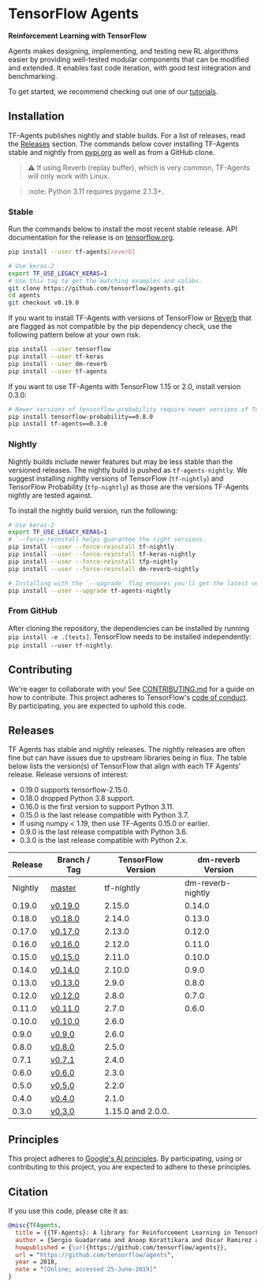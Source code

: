 # TensorFlow Agents

**Reinforcement Learning with TensorFlow**

Agents makes designing, implementing, and testing new RL algorithms easier by providing well-tested modular components that can be modified and extended. It enables fast code iteration, with good test integration and benchmarking.

To get started, we recommend checking out one of our [tutorials](https://www.tensorflow.org/tutorials).

## Installation

TF-Agents publishes nightly and stable builds. For a list of releases, read the [Releases](#releases) section. The commands below cover installing TF-Agents stable and nightly from [pypi.org](https://pypi.org) as well as from a GitHub clone.

> :warning: If using Reverb (replay buffer), which is very common, TF-Agents will only work with Linux.

> :note: Python 3.11 requires pygame 2.1.3+.

### Stable

Run the commands below to install the most recent stable release. API documentation for the release is on [tensorflow.org](https://www.tensorflow.org/agents/api_docs/python/tf_agents).

```bash
pip install --user tf-agents[reverb]

# Use keras-2
export TF_USE_LEGACY_KERAS=1
# Use this tag to get the matching examples and colabs.
git clone https://github.com/tensorflow/agents.git
cd agents
git checkout v0.19.0
```

If you want to install TF-Agents with versions of TensorFlow or [Reverb](https://github.com/deepmind/reverb) that are flagged as not compatible by the pip dependency check, use the following pattern below at your own risk.

```bash
pip install --user tensorflow
pip install --user tf-keras
pip install --user dm-reverb
pip install --user tf-agents
```

If you want to use TF-Agents with TensorFlow 1.15 or 2.0, install version 0.3.0:

```bash
# Newer versions of tensorflow-probability require newer versions of TensorFlow.
pip install tensorflow-probability==0.8.0
pip install tf-agents==0.3.0
```

### Nightly

Nightly builds include newer features but may be less stable than the versioned releases. The nightly build is pushed as `tf-agents-nightly`. We suggest installing nightly versions of TensorFlow (`tf-nightly`) and TensorFlow Probability (`tfp-nightly`) as those are the versions TF-Agents nightly are tested against.

To install the nightly build version, run the following:

```bash
# Use keras-2
export TF_USE_LEGACY_KERAS=1
# `--force-reinstall helps guarantee the right versions.
pip install --user --force-reinstall tf-nightly
pip install --user --force-reinstall tf-keras-nightly
pip install --user --force-reinstall tfp-nightly
pip install --user --force-reinstall dm-reverb-nightly

# Installing with the `--upgrade` flag ensures you'll get the latest version.
pip install --user --upgrade tf-agents-nightly
```

### From GitHub

After cloning the repository, the dependencies can be installed by running `pip install -e .[tests]`. TensorFlow needs to be installed independently: `pip install --user tf-nightly`.

## Contributing

We're eager to collaborate with you! See [CONTRIBUTING.md](https://github.com/tensorflow/agents/blob/master/CONTRIBUTING.md) for a guide on how to contribute. This project adheres to TensorFlow's [code of conduct](https://github.com/tensorflow/agents/blob/master/CODE_OF_CONDUCT.md). By participating, you are expected to uphold this code.

## Releases

TF Agents has stable and nightly releases. The nightly releases are often fine but can have issues due to upstream libraries being in flux. The table below lists the version(s) of TensorFlow that align with each TF Agents' release. Release versions of interest:

- 0.19.0 supports tensorflow-2.15.0.
- 0.18.0 dropped Python 3.8 support.
- 0.16.0 is the first version to support Python 3.11.
- 0.15.0 is the last release compatible with Python 3.7.
- If using numpy < 1.19, then use TF-Agents 0.15.0 or earlier.
- 0.9.0 is the last release compatible with Python 3.6.
- 0.3.0 is the last release compatible with Python 2.x.

| Release | Branch / Tag | TensorFlow Version | dm-reverb Version |
|---------|--------------|--------------------|-------------------|
| Nightly | [master](https://github.com/tensorflow/agents) | tf-nightly | dm-reverb-nightly |
| 0.19.0  | [v0.19.0](https://github.com/tensorflow/agents/tree/v0.19.0) | 2.15.0 | 0.14.0 |
| 0.18.0  | [v0.18.0](https://github.com/tensorflow/agents/tree/v0.18.0) | 2.14.0 | 0.13.0 |
| 0.17.0  | [v0.17.0](https://github.com/tensorflow/agents/tree/v0.17.0) | 2.13.0 | 0.12.0 |
| 0.16.0  | [v0.16.0](https://github.com/tensorflow/agents/tree/v0.16.0) | 2.12.0 | 0.11.0 |
| 0.15.0  | [v0.15.0](https://github.com/tensorflow/agents/tree/v0.15.0) | 2.11.0 | 0.10.0 |
| 0.14.0  | [v0.14.0](https://github.com/tensorflow/agents/tree/v0.14.0) | 2.10.0 | 0.9.0 |
| 0.13.0  | [v0.13.0](https://github.com/tensorflow/agents/tree/v0.13.0) | 2.9.0 | 0.8.0 |
| 0.12.0  | [v0.12.0](https://github.com/tensorflow/agents/tree/v0.12.0) | 2.8.0 | 0.7.0 |
| 0.11.0  | [v0.11.0](https://github.com/tensorflow/agents/tree/v0.11.0) | 2.7.0 | 0.6.0 |
| 0.10.0  | [v0.10.0](https://github.com/tensorflow/agents/tree/v0.10.0) | 2.6.0 | |
| 0.9.0   | [v0.9.0](https://github.com/tensorflow/agents/tree/v0.9.0) | 2.6.0 | |
| 0.8.0   | [v0.8.0](https://github.com/tensorflow/agents/tree/v0.8.0) | 2.5.0 | |
| 0.7.1   | [v0.7.1](https://github.com/tensorflow/agents/tree/v0.7.1) | 2.4.0 | |
| 0.6.0   | [v0.6.0](https://github.com/tensorflow/agents/tree/v0.6.0) | 2.3.0 | |
| 0.5.0   | [v0.5.0](https://github.com/tensorflow/agents/tree/v0.5.0) | 2.2.0 | |
| 0.4.0   | [v0.4.0](https://github.com/tensorflow/agents/tree/v0.4.0) | 2.1.0 | |
| 0.3.0   | [v0.3.0](https://github.com/tensorflow/agents/tree/v0.3.0) | 1.15.0 and 2.0.0. | |

## Principles

This project adheres to [Google's AI principles](https://github.com/tensorflow/agents/blob/master/PRINCIPLES.md). By participating, using or contributing to this project, you are expected to adhere to these principles.

## Citation

If you use this code, please cite it as:

```bibtex
@misc{TFAgents,
  title = {{TF-Agents}: A library for Reinforcement Learning in TensorFlow},
  author = {Sergio Guadarrama and Anoop Korattikara and Oscar Ramirez and Pablo Castro and Ethan Holly and Sam Fishman and Ke Wang and Ekaterina Gonina and Neal Wu and Efi Kokiopoulou and Luciano Sbaiz and Jamie Smith and Gábor Bartók and Jesse Berent and Chris Harris and Vincent Vanhoucke and Eugene Brevdo},
  howpublished = {\url{https://github.com/tensorflow/agents}},
  url = "https://github.com/tensorflow/agents",
  year = 2018,
  note = "[Online; accessed 25-June-2019]"
}
```